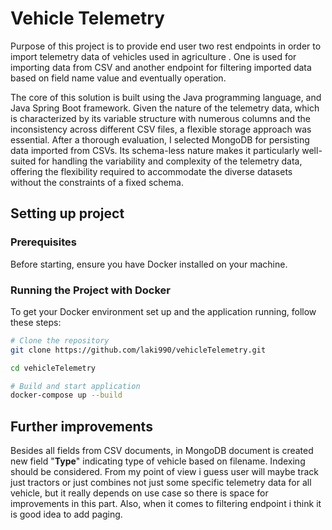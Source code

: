 # Vehicle Telemetry
Purpose of this project is to provide end user two rest endpoints 
in order to import telemetry data of vehicles used in agriculture . 
One is used for importing data from CSV and another endpoint for filtering imported data
based on field name value and eventually operation.


The core of this solution is built using the Java programming language, and Java Spring Boot framework. 
Given the nature of the telemetry data, which is characterized by its variable structure with numerous columns and the inconsistency across different CSV files, 
a flexible storage approach was essential. 
After a thorough evaluation, I selected MongoDB for persisting data imported from CSVs.
Its schema-less nature makes it particularly well-suited for handling the variability and complexity of the telemetry data, 
offering the flexibility required to accommodate the diverse datasets without the constraints of a fixed schema.

## Setting up project

### Prerequisites

Before starting, ensure you have Docker installed on your machine.

### Running the Project with Docker

To get your Docker environment set up and the application running, follow these steps:

```bash
# Clone the repository
git clone https://github.com/laki990/vehicleTelemetry.git

cd vehicleTelemetry

# Build and start application
docker-compose up --build

```
## Further improvements
Besides all fields from CSV documents, in MongoDB document is created new field "**Type**" indicating type of vehicle based on
filename. Indexing should be considered. From my point of view i guess user will maybe track just tractors or just combines
not just some specific telemetry data for all vehicle, but it really depends on use case so
there is space for improvements in this part. Also, when it comes to filtering endpoint i think it is good idea 
to add paging.

